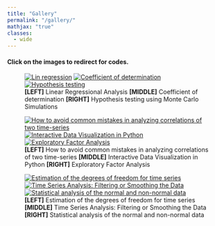 ```yaml
---
title: "Gallery"
permalink: "/gallery/"
mathjax: "true"
classes:
  - wide
---
```

<h4>Click on the images to redirect for codes.</h4>

<figure class="third">
	<a href="https://iescoders.com/linear-regressional-analysis/"><img src="https://raw.githubusercontent.com/earthinversion/figures-earthinversion-page/master/linear_regression_analysis.png" alt="Lin regression"></a>
	<a href="https://iescoders.com/coefficient-of-determination-r-squared-for-the-goodness-of-fit-test/"><img src="https://iescoders.com/wp-content/uploads/2019/06/data_plot-3.png" alt="Coefficient of determination"></a>
	<a href="https://iescoders.com/hypothesis-test-for-the-significance-of-linear-trend-using-the-monte-carlo-simulations/"><img src="https://iescoders.com/wp-content/uploads/2019/06/hypothesis_test_eof1.png" alt="Hypothesis testing"></a>
  	<figcaption><strong>[LEFT]</strong> Linear Regressional Analysis <strong>[MIDDLE]</strong> Coefficient of determination <strong>[RIGHT]</strong> Hypothesis testing using Monte Carlo Simulations</figcaption>
</figure>

<figure class="third">
	<a href="https://iescoders.com/how-to-avoid-common-mistakes-in-analyzing-correlations-of-two-time-series/"><img src="https://iescoders.com/wp-content/uploads/2019/06/Screen-Shot-2019-06-30-at-3.31.56-PM.png" alt="How to avoid common mistakes in analyzing correlations of two time-series"></a>
	<a href="https://iescoders.com/interactive-data-visualization-in-python/"><img src="https://iescoders.com/wp-content/uploads/2019/08/Screen-Shot-2019-08-17-at-2.59.08-PM.png" alt="Interactive Data Visualization in Python"></a>
	<a href="https://iescoders.com/exploratory-factor-analysis/"><img src="https://iescoders.com/wp-content/uploads/2019/08/Screen-Shot-2019-08-18-at-4.13.47-PM-1.png" alt="Exploratory Factor Analysis"></a>
  <figcaption>
  <strong>[LEFT]</strong> How to avoid common mistakes in analyzing correlations of two time-series 
  <strong>[MIDDLE]</strong> Interactive Data Visualization in Python 
  <strong>[RIGHT]</strong> Exploratory Factor Analysis</figcaption>
</figure>

<figure class="third">
	<a href="https://iescoders.com/estimation-of-the-degrees-of-freedom-time-series/">
  <img src="https://iescoders.com/wp-content/uploads/2019/10/Autocorr_pU.png" 
  alt="Estimation of the degrees of freedom for time series"></a>
	<a href="https://iescoders.com/time-series-analysis-filtering-or-smoothing-the-data/">
  <img src="https://iescoders.com/wp-content/uploads/2019/06/test1.png" 
  alt="Time Series Analysis: Filtering or Smoothing the Data"></a>
	<a href="https://iescoders.com/statistical-analysis-of-the-normal-and-non-normal-data/">
  <img src="https://iescoders.com/wp-content/uploads/2019/06/Non-normal-Data-statistics-3.png" 
  alt="Statistical analysis of the normal and non-normal data"></a>
  <figcaption>
  <strong>[LEFT]</strong> Estimation of the degrees of freedom for time series 
  <strong>[MIDDLE]</strong> Time Series Analysis: Filtering or Smoothing the Data 
  <strong>[RIGHT]</strong> Statistical analysis of the normal and non-normal data</figcaption>
</figure>
